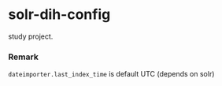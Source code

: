# solr-dih-config
study project.

### Remark
`dateimporter.last_index_time` is default UTC (depends on solr)